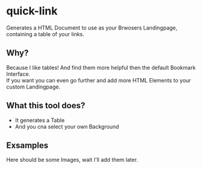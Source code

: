 # quick-link
Generates a HTML Document to use as your Brwosers Landingpage, containing a table of your links.

## Why?
Because I like tables! And find them more helpful then the default Bookmark Interface.  
If you want you can even go further and add more HTML Elements to your custom Landingpage.

## What this tool does?
- It generates a Table
- And you cna select your own Background

## Exsamples
Here should be some Images, wait I'll add them later.
